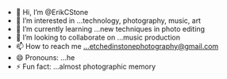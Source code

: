 - 👋 Hi, I’m @ErikCStone
- 👀 I’m interested in ...technology, photography, music, art
- 🌱 I’m currently learning ...new techniques in photo editing
- 💞️ I’m looking to collaborate on ...music production
- 📫 How to reach me ...etchedinstonephotography@gmail.com
- 😄 Pronouns: ...he
- ⚡ Fun fact: ...almost photographic memory

<!---
ErikCStone/ErikCStone is a ✨ special ✨ repository because its `README.md` (this file) appears on your GitHub profile.
You can click the Preview link to take a look at your changes.
--->
